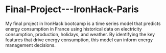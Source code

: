# Final-Project---IronHack-Paris
My final project in IronHack bootcamp is a time series model that predicts energy consumption in France using historical data on electricity consumption, production, holidays, and weather. By identifying the key features that drive energy consumption, this model can inform energy management decisions.
